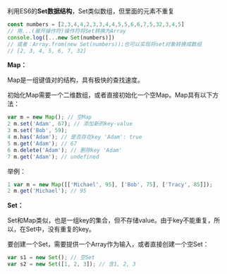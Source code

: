 利用ES6的**Set数据结构**，Set类似数组，但里面的元素不重复

```javascript
const numbers = [2,3,4,4,2,3,3,4,4,5,5,6,6,7,5,32,3,4,5]
// 用...(展开操作符)操作符将Set转换为Array
console.log([...new Set(numbers)])  
// 或者：Array.from(new Set(numbers));也可以实现将set对象转换成数组
// [2, 3, 4, 5, 6, 7, 32]
```

**Map：**

Map是一组键值对的结构，具有极快的查找速度。

初始化Map需要一个二维数组，或者直接初始化一个空Map。Map具有以下方法： 

```javascript
var m = new Map(); // 空Map
2 m.set('Adam', 67); // 添加新的key-value
3 m.set('Bob', 59);
4 m.has('Adam'); // 是否存在key 'Adam': true
5 m.get('Adam'); // 67
6 m.delete('Adam'); // 删除key 'Adam'
7 m.get('Adam'); // undefined 
```

举例：

```javascript
1 var m = new Map([['Michael', 95], ['Bob', 75], ['Tracy', 85]]);
2 m.get('Michael'); // 95 
```
**Set：**

Set和Map类似，也是一组key的集合，但不存储value。由于key不能重复，所以，在Set中，没有重复的key。

要创建一个Set，需要提供一个Array作为输入，或者直接创建一个空Set： 

```javascript
var s1 = new Set(); // 空Set
var s2 = new Set([1, 2, 3]); // 含1, 2, 3 
```